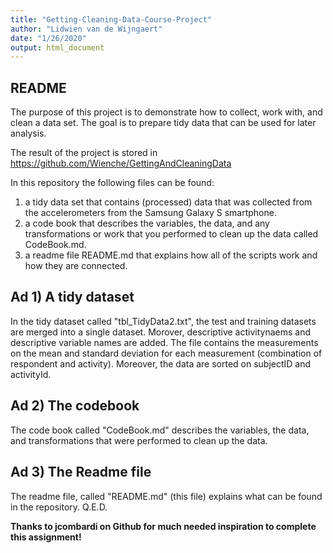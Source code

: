 ```yaml
---
title: "Getting-Cleaning-Data-Course-Project"
author: "Lidwien van de Wijngaert"
date: "1/26/2020"
output: html_document
---
```

## README

The purpose of this project is to demonstrate how to collect, work with, and clean a data set. The goal is to prepare tidy data that can be used for later analysis. 

The result of the project is stored in https://github.com/Wienche/GettingAndCleaningData

In this repository the following files can be found: 

1) a tidy data set that contains (processed) data that was collected from the accelerometers from the Samsung Galaxy S smartphone.
2) a code book that describes the variables, the data, and any transformations or work that you performed to clean up the data called CodeBook.md. 
3) a readme file README.md that explains how all of the scripts work and how they are connected.

## Ad 1) A tidy dataset 

In the tidy dataset called "tbl_TidyData2.txt", the test and training datasets are merged into a single dataset. Morover, descriptive activitynaems and descriptive variable names are added. The file contains the measurements on the mean and standard deviation for each measurement (combination of respondent and activity). Moreover, the data are sorted on subjectID and activityId. 

## Ad 2) The codebook 

The code book called "CodeBook.md" describes the variables, the data, and transformations that were performed to clean up the data. 

## Ad 3) The Readme file

The readme file, called "README.md" (this file) explains what can be found in the repository. Q.E.D.

<b> Thanks to jcombardi on Github for much needed inspiration to complete this assignment! </b>